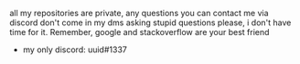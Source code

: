 all my repositories are private, any questions you can contact me via discord
don't come in my dms asking stupid questions please, i don't have time for it. Remember, google and stackoverflow are your best friend

- my only discord: uuid#1337
